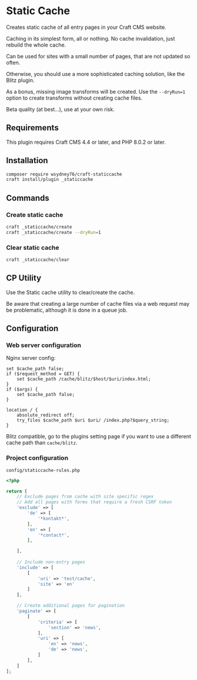 # Static Cache

Creates static cache of all entry pages in your Craft CMS website.

Caching in its simplest form, all or nothing. No cache invalidation, just rebuild the whole cache.

Can be used for sites with a small number of pages, that are not updated so often.

Otherwise, you should use a more sophisticated caching solution, like the Blitz plugin.

As a bonus, missing image transforms will be created. Use the `--dryRun=1` option to create transforms without creating cache files.

Beta quality (at best...), use at your own risk.

## Requirements

This plugin requires Craft CMS 4.4 or later, and PHP 8.0.2 or later.


## Installation

```bash
composer require wsydney76/craft-staticcache
craft install/plugin _staticcache
```

## Commands

### Create static cache

```bash
craft _staticcache/create
craft _staticcache/create --dryRun=1
```

### Clear static cache

```bash
craft _staticcache/clear
```

## CP Utility

Use the Static cache utility to clear/create the cache. 

Be aware that creating a large number of cache files via a web request may be problematic, although it is done in a queue job.

## Configuration

### Web server configuration

Nginx server config:

```nginx
set $cache_path false;
if ($request_method = GET) {
    set $cache_path /cache/blitz/$host/$uri/index.html;
}
if ($args) {
    set $cache_path false;
}

location / {
    absolute_redirect off;
    try_files $cache_path $uri $uri/ /index.php?$query_string;
}
```

Blitz compatible, go to the plugins setting page if you want to use a different cache path than `cache/blitz`.

### Project configuration

`config/staticcache-rules.php`

```php
<?php

return [
    // Exclude pages from cache with site specific regex
    // Add all pages with forms that require a fresh CSRF token
    'exclude' => [
        'de' => [
            '*kontakt*',
        ],
        'en' => [
            '*contact*',
        ],

    ],
    
    // Include non-entry pages
    'include' => [
        [
            'uri' => 'test/cache', 
            'site' => 'en'
        ]
    ],    

    // Create additional pages for pagination
    'paginate' => [
        [
            'criteria' => [
                'section' => 'news',
            ],
            'uri' => [
                'en' => 'news',
                'de' => 'news',
            ]
        ],
    ]
];
```


